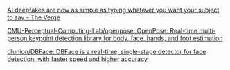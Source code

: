 
[AI deepfakes are now as simple as typing whatever you want your subject to say - The Verge](https://www-theverge-com.cdn.ampproject.org/v/s/www.theverge.com/platform/amp/2019/6/10/18659432/deepfake-ai-fakes-tech-edit-video-by-typing-new-words?amp_js_v=a2&amp_gsa=1#referrer=https%3A%2F%2Fwww.google.com&amp_tf=From%20%251%24s&ampshare=https%3A%2F%2Fwww.theverge.com%2F2019%2F6%2F10%2F18659432%2Fdeepfake-ai-fakes-tech-edit-video-by-typing-new-words)



[CMU-Perceptual-Computing-Lab/openpose: OpenPose: Real-time multi-person keypoint detection library for body, face, hands, and foot estimation](https://github.com/CMU-Perceptual-Computing-Lab/openpose)



[dlunion/DBFace: DBFace is a real-time, single-stage detector for face detection, with faster speed and higher accuracy](https://github.com/dlunion/DBFace)
